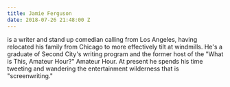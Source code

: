 ```yaml
---
title: Jamie Ferguson
date: 2018-07-26 21:48:00 Z
---
```


is a writer and stand up comedian calling from Los Angeles, having relocated his family from Chicago to more effectively tilt at windmills. He's a graduate of Second City's writing program and the former host of the "What is This, Amateur Hour?" Amateur Hour. At present he spends his time tweeting and wandering the entertainment wilderness that is "screenwriting."